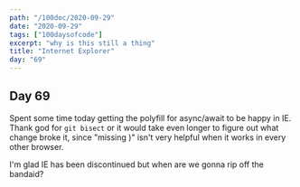 ```yaml
---
path: "/100doc/2020-09-29"
date: "2020-09-29"
tags: ["100daysofcode"]
excerpt: "why is this still a thing"
title: "Internet Explorer"
day: "69"
---
```


## Day 69

Spent some time today getting the polyfill for async/await to be happy in IE. Thank god for `git bisect` or it would take even longer to figure out what change broke it, since "missing )" isn't very helpful when it works in every other browser.

I'm glad IE has been discontinued but when are we gonna rip off the bandaid?
